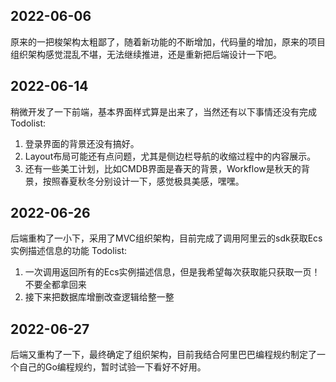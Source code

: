 ## 2022-06-06
原来的一把梭架构太粗鄙了，随着新功能的不断增加，代码量的增加，原来的项目组织架构感觉混乱不堪，无法继续推进，还是重新把后端设计一下吧。

## 2022-06-14
稍微开发了一下前端，基本界面样式算是出来了，当然还有以下事情还没有完成
Todolist:
1. 登录界面的背景还没有搞好。
2. Layout布局可能还有点问题，尤其是侧边栏导航的收缩过程中的内容展示。
3. 还有一些美工计划，比如CMDB界面是春天的背景，Workflow是秋天的背景，按照春夏秋冬分别设计一下，感觉极具美感，嘿嘿。

## 2022-06-26
后端重构了一小下，采用了MVC组织架构，目前完成了调用阿里云的sdk获取Ecs实例描述信息的功能
Todolist:
1. 一次调用返回所有的Ecs实例描述信息，但是我希望每次获取能只获取一页！不要全都拿回来
2. 接下来把数据库增删改查逻辑给整一整

## 2022-06-27
后端又重构了一下，最终确定了组织架构，目前我结合阿里巴巴编程规约制定了一个自己的Go编程规约，暂时试验一下看好不好用。

